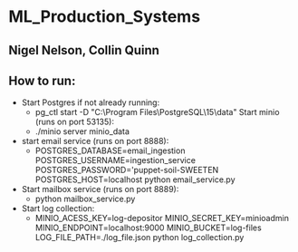 # ML_Production_Systems

## Nigel Nelson, Collin Quinn

## How to run:
- Start Postgres if not already running:
  - pg_ctl start -D "C:\Program Files\PostgreSQL\15\data"
Start minio (runs on port 53135):
  - ./minio server minio_data
- start email service (runs on port 8888):
  - POSTGRES_DATABASE=email_ingestion POSTGRES_USERNAME=ingestion_service POSTGRES_PASSWORD='puppet-soil-SWEETEN POSTGRES_HOST=localhost python email_service.py
- Start mailbox service (runs on port 8889):
  - python mailbox_service.py
- Start log collection:
  - MINIO_ACESS_KEY=log-depositor MINIO_SECRET_KEY=minioadmin MINIO_ENDPOINT=localhost:9000 MINIO_BUCKET=log-files LOG_FILE_PATH=./log_file.json python log_collection.py
